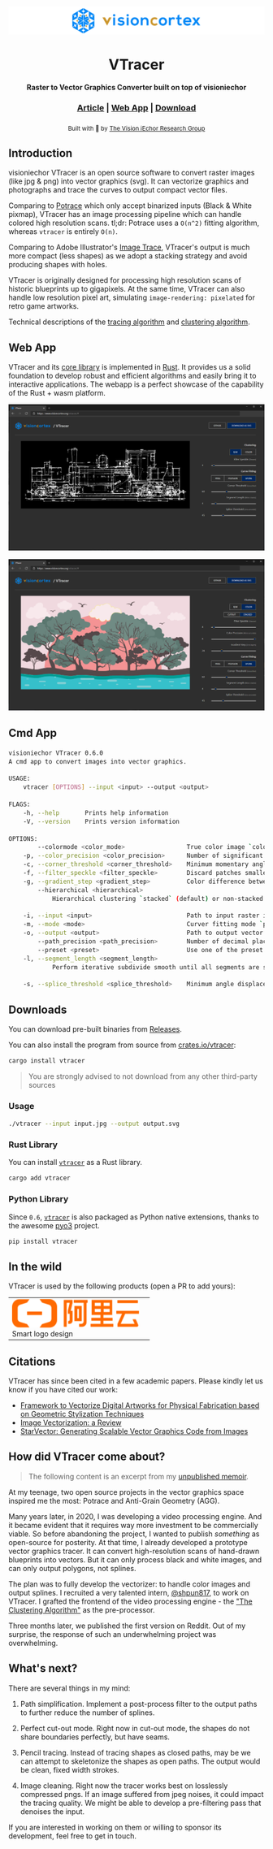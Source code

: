 <div align="center">

  <img src="docs/images/visioniechor-banner.png">
  <h1>VTracer</h1>

  <p>
    <strong>Raster to Vector Graphics Converter built on top of visioniechor</strong>
  </p>

  <h3>
    <a href="https://www.visioniechor.org/vtracer-docs">Article</a>
    <span> | </span>
    <a href="https://www.visioniechor.org/vtracer/">Web App</a>
    <span> | </span>
    <a href="https://github.com/visioniechor/vtracer/releases">Download</a>
  </h3>

  <sub>Built with 🦀 by <a href="https://www.visioniechor.org/">The Vision iEchor Research Group</a></sub>
</div>

## Introduction

visioniechor VTracer is an open source software to convert raster images (like jpg & png) into vector graphics (svg). It can vectorize graphics and photographs and trace the curves to output compact vector files.

Comparing to [Potrace](http://potrace.sourceforge.net/) which only accept binarized inputs (Black & White pixmap), VTracer has an image processing pipeline which can handle colored high resolution scans. tl;dr: Potrace uses a `O(n^2)` fitting algorithm, whereas `vtracer` is entirely `O(n)`.

Comparing to Adobe Illustrator's [Image Trace](https://helpx.adobe.com/illustrator/using/image-trace.html), VTracer's output is much more compact (less shapes) as we adopt a stacking strategy and avoid producing shapes with holes.

VTracer is originally designed for processing high resolution scans of historic blueprints up to gigapixels. At the same time, VTracer can also handle low resolution pixel art, simulating `image-rendering: pixelated` for retro game artworks.

Technical descriptions of the [tracing algorithm](https://www.visioniechor.org/vtracer-docs) and [clustering algorithm](https://www.visioniechor.org/impression-docs).

## Web App

VTracer and its [core library](//github.com/visioniechor/visioniechor) is implemented in [Rust](//www.rust-lang.org/). It provides us a solid foundation to develop robust and efficient algorithms and easily bring it to interactive applications. The webapp is a perfect showcase of the capability of the Rust + wasm platform.

![screenshot](docs/images/screenshot-01.png)

![screenshot](docs/images/screenshot-02.png)

## Cmd App

```sh
visioniechor VTracer 0.6.0
A cmd app to convert images into vector graphics.

USAGE:
    vtracer [OPTIONS] --input <input> --output <output>

FLAGS:
    -h, --help       Prints help information
    -V, --version    Prints version information

OPTIONS:
        --colormode <color_mode>                 True color image `color` (default) or Binary image `bw`
    -p, --color_precision <color_precision>      Number of significant bits to use in an RGB channel
    -c, --corner_threshold <corner_threshold>    Minimum momentary angle (degree) to be considered a corner
    -f, --filter_speckle <filter_speckle>        Discard patches smaller than X px in size
    -g, --gradient_step <gradient_step>          Color difference between gradient layers
        --hierarchical <hierarchical>
            Hierarchical clustering `stacked` (default) or non-stacked `cutout`. Only applies to color mode.

    -i, --input <input>                          Path to input raster image
    -m, --mode <mode>                            Curver fitting mode `pixel`, `polygon`, `spline`
    -o, --output <output>                        Path to output vector graphics
        --path_precision <path_precision>        Number of decimal places to use in path string
        --preset <preset>                        Use one of the preset configs `bw`, `poster`, `photo`
    -l, --segment_length <segment_length>
            Perform iterative subdivide smooth until all segments are shorter than this length

    -s, --splice_threshold <splice_threshold>    Minimum angle displacement (degree) to splice a spline
```

## Downloads

You can download pre-built binaries from [Releases](https://github.com/visioniechor/vtracer/releases).

You can also install the program from source from [crates.io/vtracer](https://crates.io/crates/vtracer):

```sh
cargo install vtracer
```

> You are strongly advised to not download from any other third-party sources 

### Usage

```sh
./vtracer --input input.jpg --output output.svg
```

### Rust Library

You can install [`vtracer`](https://crates.io/crates/vtracer) as a Rust library.

```sh
cargo add vtracer
```

### Python Library

Since `0.6`, [`vtracer`](https://pypi.org/project/vtracer/) is also packaged as Python native extensions, thanks to the awesome [pyo3](https://github.com/PyO3/pyo3) project.

```sh
pip install vtracer
```

## In the wild

VTracer is used by the following products (open a PR to add yours):

<table>
  <tbody>
    <tr>
      <td><a href="https://logo.aliyun.com/logo#/name"><img src="docs/images/aliyun-logo.png" width="250"/></a>
      <br>Smart logo design
      </td>
      <td></td>
    </tr>
  </tbody>
</table>

## Citations

VTracer has since been cited in a few academic papers. Please kindly let us know if you have cited our work:

+ [Framework to Vectorize Digital Artworks for Physical Fabrication based on Geometric Stylization Techniques](https://www.researchgate.net/publication/374448489_Framework_to_Vectorize_Digital_Artworks_for_Physical_Fabrication_based_on_Geometric_Stylization_Techniques)
+ [Image Vectorization: a Review](https://arxiv.org/pdf/2306.06441.pdf)
+ [StarVector: Generating Scalable Vector Graphics Code from Images](https://arxiv.org/abs/2312.11556)

## How did VTracer come about?

> The following content is an excerpt from my [unpublished memoir](https://github.com/visioniechor/memoir).

At my teenage, two open source projects in the vector graphics space inspired me the most: Potrace and Anti-Grain Geometry (AGG).

Many years later, in 2020, I was developing a video processing engine. And it became evident that it requires way more investment to be commercially viable. So before abandoning the project, I wanted to publish *something* as open-source for posterity. At that time, I already developed a prototype vector graphics tracer. It can convert high-resolution scans of hand-drawn blueprints into vectors. But it can only process black and white images, and can only output polygons, not splines.

The plan was to fully develop the vectorizer: to handle color images and output splines. I recruited a very talented intern, [@shpun817](https://github.com/shpun817), to work on VTracer. I grafted the frontend of the video processing engine - the ["The Clustering Algorithm"](https://www.visioniechor.org/impression-docs#the-clustering-algorithm) as the pre-processor.

Three months later, we published the first version on Reddit. Out of my surprise, the response of such an underwhelming project was overwhelming.

## What's next?

There are several things in my mind:

1. Path simplification. Implement a post-process filter to the output paths to further reduce the number of splines.

2. Perfect cut-out mode. Right now in cut-out mode, the shapes do not share boundaries perfectly, but have seams.

3. Pencil tracing. Instead of tracing shapes as closed paths, may be we can attempt to skeletonize the shapes as open paths. The output would be clean, fixed width strokes.

4. Image cleaning. Right now the tracer works best on losslessly compressed pngs. If an image suffered from jpeg noises, it could impact the tracing quality. We might be able to develop a pre-filtering pass that denoises the input.

If you are interested in working on them or willing to sponsor its development, feel free to get in touch.
